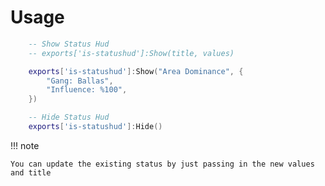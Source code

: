 # Usage

```lua title="example.lua"
    -- Show Status Hud
    -- exports['is-statushud']:Show(title, values)

    exports['is-statushud']:Show("Area Dominance", {
        "Gang: Ballas",
        "Influence: %100",
    })

    -- Hide Status Hud
    exports['is-statushud']:Hide()
```

!!! note

    You can update the existing status by just passing in the new values and title